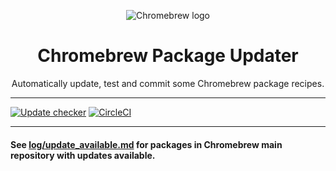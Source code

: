 <p align="center"><img src="https://github.com/skycocker/chromebrew/raw/master/images/brew.png" alt="Chromebrew logo" /></p>

<h1 align="center">Chromebrew Package Updater</h1>

<p align="center">Automatically update, test and commit some Chromebrew package recipes.</p>

---
[![Update checker](https://github.com/supechicken/crew-package-updater/actions/workflows/check_update.yml/badge.svg?branch=main)](https://github.com/supechicken/crew-package-updater/actions/workflows/check_update.yml)
[![CircleCI](https://circleci.com/gh/supechicken/crew-package-updater.svg?style=shield)](https://circleci.com/gh/supechicken/crew-package-updater)

---

#### See [log/update_available.md](log/update_available.md) for packages in Chromebrew main repository with updates available.
